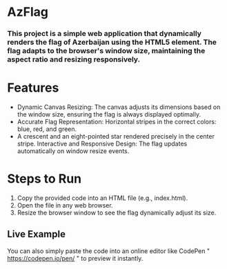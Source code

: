 # AzFlag

### This project is a simple web application that dynamically renders the flag of Azerbaijan using the HTML5 <canvas> element. The flag adapts to the browser's window size, maintaining the aspect ratio and resizing responsively.

# Features

* Dynamic Canvas Resizing: The canvas adjusts its dimensions based on the window size, ensuring the flag is always displayed optimally.
* Accurate Flag Representation: Horizontal stripes in the correct colors: blue, red, and green.
* A crescent and an eight-pointed star rendered precisely in the center stripe.
Interactive and Responsive Design: The flag updates automatically on window resize events.

# Steps to Run

1. Copy the provided code into an HTML file (e.g., index.html).
2. Open the file in any web browser.
3. Resize the browser window to see the flag dynamically adjust its size.

## Live Example

You can also simply paste the code into an online editor like CodePen " https://codepen.io/pen/ " to preview it instantly.


